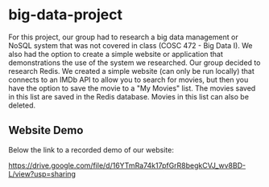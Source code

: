 # big-data-project
For this project, our group had to research a big data management or NoSQL system that was not covered in class (COSC 472 - Big Data I). We also had the option to create a simple website or application that demonstrations the use of the system we researched. Our group decided to research Redis. We created a simple website (can only be
run locally) that connects to an IMDb API to allow you to search for movies, but then you have the option to save the movie to a "My Movies" list. The movies saved in this list are saved in the Redis database. Movies in this list can also be deleted.

## Website Demo
Below the link to a recorded demo of our website:

https://drive.google.com/file/d/16YTmRa74k17pfGrR8begkCVJ_wv8BD-L/view?usp=sharing
